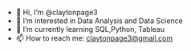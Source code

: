 - 👋 Hi, I’m @claytonpage3
- 👀 I’m interested in Data Analysis and Data Science
- 🌱 I’m currently learning SQL,Python, Tableau
- 📫 How to reach me: claytonpage3@gmail.com

<!---
claytonpage3/claytonpage3 is a ✨ special ✨ repository because its `README.md` (this file) appears on your GitHub profile.
You can click the Preview link to take a look at your changes.
--->
